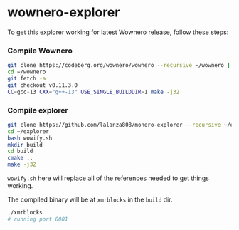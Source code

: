 # wownero-explorer

To get this explorer working for latest Wownero release, follow these steps:

### Compile Wownero

```bash
git clone https://codeberg.org/wownero/wownero --recursive ~/wownero || echo cloned
cd ~/wownero
git fetch -a
git checkout v0.11.3.0
CC=gcc-13 CXX="g++-13" USE_SINGLE_BUILDDIR=1 make -j32
```

### Compile explorer

```bash
git clone https://github.com/lalanza808/monero-explorer --recursive ~/explorer || echo cloned
cd ~/explorer
bash wowify.sh
mkdir build
cd build
cmake ..
make -j32
```

`wowify.sh` here will replace all of the references needed to get things working.

The compiled binary will be at `xmrblocks` in the `build` dir.

```bash
./xmrblocks
# running port 8081
```